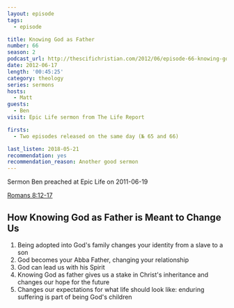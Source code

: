 ```yaml
---
layout: episode
tags:
  - episode

title: Knowing God as Father
number: 66
season: 2
podcast_url: http://thescifichristian.com/2012/06/episode-66-knowing-god-as-father/
date: 2012-06-17
length: '00:45:25'
category: theology
series: sermons
hosts:
  - Matt
guests:
  - Ben
visit: Epic Life sermon from The Life Report

firsts: 
  - Two episodes released on the same day (№ 65 and 66)

last_listen: 2018-05-21
recommendation: yes
recommendation_reason: Another good sermon
---
```


Sermon Ben preached at Epic Life on 2011-06-19

[Romans 8:12-17](https://www.biblegateway.com/passage/?search=romans+8%3A12-17&version=ESV)

## How Knowing God as Father is Meant to Change Us
1. Being adopted into God's family changes your identity from a slave to a son
2. God becomes your Abba Father, changing your relationship
3. God can lead us with his Spirit
4. Knowing God as father gives us a stake in Christ's inheritance and changes our hope for the future
5. Changes our expectations for what life should look like: enduring suffering is part of being God's children